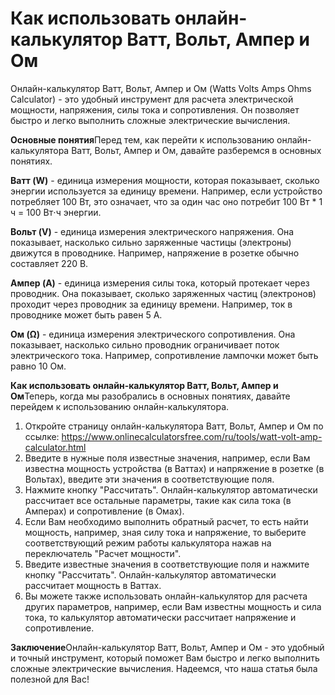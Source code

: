 Как использовать онлайн-калькулятор Ватт, Вольт, Ампер и Ом
===========================================================

Онлайн-калькулятор Ватт, Вольт, Ампер и Ом (Watts Volts Amps Ohms Calculator) - это удобный инструмент для расчета электрической мощности, напряжения, силы тока и сопротивления. Он позволяет быстро и легко выполнить сложные электрические вычисления.

**Основные понятия**Перед тем, как перейти к использованию онлайн-калькулятора Ватт, Вольт, Ампер и Ом, давайте разберемся в основных понятиях.

**Ватт (W)** - единица измерения мощности, которая показывает, сколько энергии используется за единицу времени. Например, если устройство потребляет 100 Вт, это означает, что за один час оно потребит 100 Вт \* 1 ч = 100 Вт⋅ч энергии.

**Вольт (V)** - единица измерения электрического напряжения. Она показывает, насколько сильно заряженные частицы (электроны) движутся в проводнике. Например, напряжение в розетке обычно составляет 220 В.

**Ампер (A)** - единица измерения силы тока, который протекает через проводник. Она показывает, сколько заряженных частиц (электронов) проходит через проводник за единицу времени. Например, ток в проводнике может быть равен 5 А.

**Ом (Ω)** - единица измерения электрического сопротивления. Она показывает, насколько сильно проводник ограничивает поток электрического тока. Например, сопротивление лампочки может быть равно 10 Ом.

**Как использовать онлайн-калькулятор Ватт, Вольт, Ампер и Ом**Теперь, когда мы разобрались в основных понятиях, давайте перейдем к использованию онлайн-калькулятора.

1. Откройте страницу онлайн-калькулятора Ватт, Вольт, Ампер и Ом по ссылке: <https://www.onlinecalculatorsfree.com/ru/tools/watt-volt-amp-calculator.html>
2. Введите в нужные поля известные значения, например, если Вам известна мощность устройства (в Ваттах) и напряжение в розетке (в Вольтах), введите эти значения в соответствующие поля.
3. Нажмите кнопку "Рассчитать". Онлайн-калькулятор автоматически рассчитает все остальные параметры, такие как сила тока (в Амперах) и сопротивление (в Омах).
4. Если Вам необходимо выполнить обратный расчет, то есть найти мощность, например, зная силу тока и напряжение, то выберите соответствующий режим работы калькулятора нажав на переключатель "Расчет мощности".
5. Введите известные значения в соответствующие поля и нажмите кнопку "Рассчитать". Онлайн-калькулятор автоматически рассчитает мощность в Ваттах.
6. Вы можете также использовать онлайн-калькулятор для расчета других параметров, например, если Вам известны мощность и сила тока, то калькулятор автоматически рассчитает напряжение и сопротивление.

**Заключение**Онлайн-калькулятор Ватт, Вольт, Ампер и Ом - это удобный и точный инструмент, который поможет Вам быстро и легко выполнить сложные электрические вычисления. Надеемся, что наша статья была полезной для Вас!